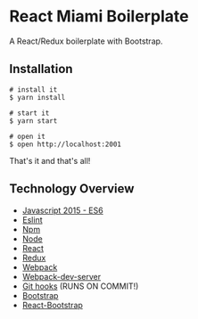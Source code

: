 # React Miami Boilerplate

A React/Redux boilerplate with Bootstrap.

## Installation

```
# install it
$ yarn install

# start it
$ yarn start

# open it
$ open http://localhost:2001

```

That's it and that's all!

## Technology Overview
  * [Javascript 2015 - ES6](http://www.ecma-international.org/ecma-262/6.0/index.html)
  * [Eslint](http://eslint.org)
  * [Npm](https://npmjs.org/)
  * [Node](http://nodejs.org/)
  * [React](https://facebook.github.io/react)
  * [Redux](https://github.com/reactjs/redux)
  * [Webpack](https://webpack.github.io)
  * [Webpack-dev-server](https://webpack.github.io/docs/webpack-dev-server.html)
  * [Git hooks](http://git-scm.com/book/en/Customizing-Git-Git-Hooks) (RUNS ON COMMIT!)
  * [Bootstrap](http://getbootstrap.com)
  * [React-Bootstrap](http://react-bootstrap.github.io)
